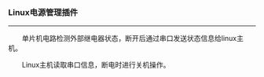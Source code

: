 ### Linux电源管理插件

---

&emsp;&emsp;单片机电路检测外部继电器状态，断开后通过串口发送状态信息给linux主机。

&emsp;&emsp;Linux主机读取串口信息，断电时进行关机操作。
